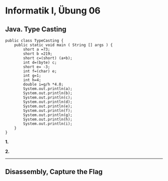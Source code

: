 # **Informatik I, Übung 06**
## **Java. Type Casting**
    public class TypeCasting {
        public static void main ( String [] args ) {
            short a =73;
            short b =219;
            short c=(short) (a+b);
            int d=(byte) c;
            short e= -3;
            int f=(char) e;
            int g=1;
            int h=4;
            double i=g/h *4.0;
            System.out.println(a);
            System.out.println(b);
            System.out.println(c);
            System.out.println(d);
            System.out.println(e);
            System.out.println(f);
            System.out.println(g);
            System.out.println(h);
            System.out.println(i);
        }
    }
**1.**



**2.**



---

## **Disassembly, Capture the Flag**

